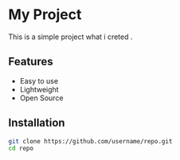 # My Project
This is a simple project what i creted .

## Features
- Easy to use
- Lightweight
- Open Source

## Installation
```bash
git clone https://github.com/username/repo.git
cd repo
